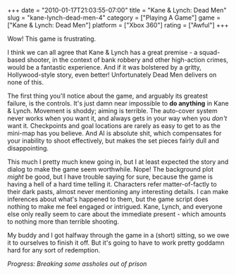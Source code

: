 +++
date = "2010-01-17T21:03:55-07:00"
title = "Kane &amp; Lynch: Dead Men"
slug = "kane-lynch-dead-men-4"
category = ["Playing A Game"]
game = ["Kane &amp; Lynch: Dead Men"]
platform = ["Xbox 360"]
rating = ["Awful"]
+++

Wow!  This game is frustrating.

I think we can all agree that Kane &amp; Lynch has a great premise - a squad-based shooter, in the context of bank robbery and other high-action crimes, would be a fantastic experience.  And if it was bolstered by a gritty, Hollywood-style story, even better!  Unfortunately Dead Men delivers on none of this.

The first thing you'll notice about the game, and arguably its greatest failure, is the controls.  It's just damn near impossible to <b>do anything</b> in Kane &amp; Lynch.  Movement is shoddy; aiming is terrible.  The auto-cover system never works when you want it, and always gets in your way when you <i>don't</i> want it.  Checkpoints and goal locations are rarely as easy to get to as the mini-map has you believe.  And AI is absolute shit, which compensates for your inability to shoot effectively, but makes the set pieces fairly dull and disappointing.

This much I pretty much knew going in, but I at least expected the story and dialog to make the game seem worthwhile.  Nope!  The background plot <i>might</i> be good, but I have trouble saying for sure, because the game is having a hell of a hard time telling it.  Characters refer matter-of-factly to their dark pasts, almost never mentioning any interesting details.  I can make inferences about what's happened to them, but the game script does nothing to make me feel engaged or intrigued.  Kane, Lynch, and everyone else only really seem to care about the immediate present - which amounts to nothing more than terrible shooting.

My buddy and I got halfway through the game in a (short) sitting, so we owe it to ourselves to finish it off.  But it's going to have to work pretty goddamn hard for any sort of redemption.

<i>Progress: Breaking some assholes out of prison</i>